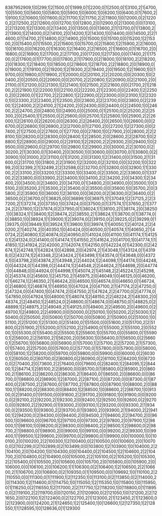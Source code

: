 8387952909,1|0|299,1|2|1500,0|1|1999,0|1|2200,0|1|2500,0|1|3100,2|1|4700,1|0|5500,1|0|5600,1|0|5800,1|0|5900,1|0|6000,1|0|6200,1|0|6400,0|1|7600,2|1|9100,1|2|10600,1|0|11600,0|2|11700,1|2|11750,2|2|11800,1|0|12000,0|2|12200,2|2|12500,2|2|12600,0|0|12700,1|0|12800,2|0|12900,0|2|13000,0|0|13100,2|2|13200,1|2|13300,0|2|13400,2|0|13500,0|0|13600,2|1|13700,0|1|13800,2|2|13900,1|2|14000,0|2|14100,2|0|14200,1|2|14300,1|0|14400,0|0|14500,2|2|14600,0|1|14700,2|1|14800,0|2|14900,2|0|15000,1|0|15100,0|0|15200,1|2|15300,2|0|15400,0|1|15500,2|2|15600,1|0|15700,0|2|15800,1|2|15900,2|2|16000,1|0|16100,0|0|16200,0|1|16300,1|2|16400,2|2|16500,2|1|16600,0|1|16700,2|0|16800,0|2|16900,1|2|17000,2|2|17100,2|0|17200,1|2|17300,0|0|17400,2|1|17500,0|2|17600,0|1|17700,0|0|17800,2|1|17900,0|2|18000,1|0|18100,2|2|18200,2|0|18300,1|2|18400,1|0|18500,0|2|18600,1|2|18700,2|2|18800,2|0|18900,0|0|19000,2|1|19100,0|2|19200,1|2|19300,2|2|19400,2|0|19500,1|2|19600,1|0|19700,0|0|19800,0|1|19900,2|1|20000,0|2|20100,2|2|20200,0|0|20300,1|0|20400,2|0|20500,0|2|20600,0|0|20700,2|2|20800,1|2|20900,0|2|21000,2|0|21100,0|1|21200,0|2|21300,1|2|21400,1|0|21500,2|2|21600,0|0|21700,2|1|21800,2|2|21900,1|2|22000,1|0|22100,0|2|22200,2|1|22300,0|0|22400,1|2|22500,2|0|22600,0|1|22700,2|2|22800,1|2|22900,0|2|23000,0|0|23100,1|2|23200,1|0|23300,2|2|23400,2|1|23500,2|0|23600,2|2|23700,0|0|23800,0|2|23900,1|2|24000,2|2|24100,2|1|24200,2|0|24300,0|0|24400,0|2|24500,1|0|24600,2|2|24700,2|0|24800,1|0|24900,0|0|25000,0|1|25100,0|2|25200,2|2|25300,2|0|25400,1|1|25500,0|2|25600,0|0|25700,1|2|25800,1|0|25900,2|2|26000,1|2|26100,0|2|26200,0|0|26300,2|2|26400,2|0|26500,1|0|26600,0|0|26700,0|2|26800,1|0|26900,2|2|27000,0|1|27100,2|0|27200,1|2|27300,0|0|27400,2|1|27500,0|2|27600,0|1|27700,0|0|27800,1|0|27900,2|0|28000,2|2|28100,1|0|28200,0|2|28300,0|0|28400,1|2|28500,2|0|28600,2|2|28700,1|0|28800,1|2|28900,0|0|29000,0|2|29100,1|2|29200,2|2|29300,2|0|29400,1|0|29500,0|0|29600,0|2|29700,1|0|29800,1|2|29900,2|0|30000,2|2|30100,0|2|30200,2|1|30300,0|1|30400,2|0|30500,1|0|30600,0|0|30700,0|1|30800,0|2|30900,1|0|31000,2|2|31100,0|1|31200,2|0|31300,1|2|31400,0|0|31500,2|1|31600,0|2|31700,1|0|31800,2|2|31900,1|2|32000,0|2|32100,0|0|32200,1|0|32299,2|0|32399,2|1|32499,2|2|32598,0|2|32700,0|1|32800,0|0|32900,1|1|33000,2|2|33100,2|0|33200,1|2|33300,1|0|33400,0|2|33500,2|2|33600,0|1|33700,2|2|33800,0|0|33900,2|2|34000,1|0|34100,2|2|34200,2|0|34300,1|2|34400,2|0|34500,0|2|34600,2|0|34700,0|1|34800,2|0|34900,0|0|35000,1|0|35100,2|0|35200,2|1|35300,2|2|35400,0|2|35500,0|0|35600,1|0|35700,2|0|35800,2|2|35900,1|0|36000,1|2|36100,0|0|36200,0|2|36300,0|2|36400,0|2|36500,0|2|36700,0|1|36825,0|0|36899,1|0|36975,1|1|37049,1|2|37125,2|2|37200,2|1|37274,2|0|37350,1|0|37424,0|0|37500,0|1|37574,1|1|37650,2|1|37724,2|2|37800,1|2|37874,0|2|37950,0|1|38024,1|1|38100,2|1|38174,2|0|38250,1|0|38324,1|1|38400,1|2|38474,2|2|38550,2|1|38624,1|1|38700,0|1|38774,0|0|38850,1|0|38924,1|1|39000,1|2|39074,0|2|39150,0|2|39225,0|2|39299,0|1|39375,0|0|39449,1|0|39524,1|1|39600,1|0|39974,1|1|40050,1|2|40124,2|2|40200,2|1|40274,2|0|40350,1|0|40424,0|0|40500,0|1|40574,1|1|40650,2|1|40724,2|2|40800,1|2|40874,0|2|40950,0|1|41024,0|0|41100,1|0|41174,1|1|41250,1|2|41324,0|2|41400,0|1|41474,1|1|41550,2|1|41624,2|0|41700,1|0|41774,1|1|41850,1|2|41924,2|2|42000,2|1|42074,1|1|42150,0|1|42224,0|1|42300,0|2|42674,1|2|42748,1|1|42824,1|0|42898,2|0|42974,2|1|43048,1|1|43124,0|1|43198,0|2|43274,1|2|43348,2|2|43424,2|1|43498,1|1|43574,0|1|43648,0|0|43724,1|0|43798,2|0|43874,2|1|43948,2|2|44024,1|2|44098,1|1|44174,1|0|44248,0|0|44324,0|1|44398,0|2|44474,1|2|44548,2|2|44624,2|1|44698,2|0|44774,1|0|44848,0|0|44924,0|1|44998,1|1|45074,2|1|45148,2|2|45224,1|2|45298,0|2|45374,0|2|45600,1|2|45750,2|1|45975,2|0|46049,1|0|46125,0|0|46200,0|1|46274,1|2|46350,2|1|46424,2|0|46500,1|0|46574,0|0|46650,0|1|46724,0|2|46800,1|2|46874,1|1|46950,1|0|47024,2|0|47100,2|1|47174,2|2|47250,0|2|47324,0|0|47400,1|0|47474,2|0|47550,2|1|47624,2|2|47700,0|2|47774,0|1|47850,0|0|47924,1|0|48000,1|1|48074,1|2|48150,2|2|48224,2|1|48300,2|0|48374,2|2|48450,1|2|48524,0|2|48600,0|1|48674,0|0|48750,0|1|48825,0|2|48899,1|2|48975,2|2|49049,2|1|49125,0|1|49400,2|2|49500,2|0|49600,0|2|49700,1|2|49800,2|2|49900,0|0|50000,0|2|50100,1|0|50200,2|2|50300,1|2|50400,0|2|50500,2|0|50600,1|2|50700,0|0|50800,2|1|50900,0|2|51000,1|0|51100,2|2|51200,1|2|51300,0|2|51400,0|1|51500,0|0|51600,2|0|51700,2|2|51800,0|2|51900,2|1|52000,0|1|52100,2|2|54900,0|1|55000,2|1|55100,2|0|55200,1|0|55300,0|1|55400,0|2|55500,1|2|55600,1|0|55700,0|0|55800,0|1|55900,1|2|56000,2|2|56100,2|1|56200,2|0|56300,1|0|56400,0|1|56500,0|2|56600,1|2|56700,1|0|56800,0|0|56900,0|1|57000,1|2|57100,2|2|57200,2|1|57300,0|1|57400,2|2|57500,0|0|57600,0|2|57700,0|1|57800,0|0|57900,0|0|58000,0|0|58100,1|2|58200,0|0|59700,0|0|59800,0|0|59900,0|0|60000,0|2|60300,1|2|60500,0|2|60700,0|2|60800,0|2|60900,0|2|61100,1|2|64200,1|0|67200,0|2|70400,2|0|73600,2|2|76400,0|0|79600,0|2|82400,1|2|84095,1|2|84400,1|2|84714,1|2|85100,2|2|85600,0|0|85700,0|1|85800,0|2|85900,2|0|86000,2|1|86100,2|2|86200,0|2|86300,2|1|86400,0|1|86500,2|0|86600,0|0|86700,0|1|86800,0|2|86900,1|2|87000,2|2|87100,2|0|87200,0|0|87300,0|1|87400,0|2|87500,2|2|87600,0|1|87700,2|1|87800,0|0|87900,1|0|88000,2|0|88100,1|1|88200,0|2|88300,0|0|88400,1|2|88500,1|0|88600,2|2|88700,1|0|91300,0|2|91400,0|1|91500,0|0|91600,2|2|91700,2|0|91800,1|0|91900,0|0|92000,0|2|92100,2|2|92200,2|1|92300,2|0|92400,1|2|92500,1|0|92600,0|2|92700,0|0|92800,2|2|92900,0|1|93000,2|0|93100,1|2|93200,0|0|93300,2|1|93400,0|2|93500,1|0|93600,2|2|93700,0|1|93800,2|0|93900,2|1|94000,2|2|94100,1|2|94200,0|2|94300,0|0|94400,2|0|94500,2|1|94600,2|2|94700,2|0|96500,1|0|96600,0|0|96700,1|2|97100,0|0|97300,2|2|97800,2|0|97900,1|2|98000,1|1|98100,1|0|98200,0|2|98300,0|0|98400,2|2|98500,1|2|98600,0|2|98700,2|1|98800,0|1|98900,2|0|99000,1|0|99100,0|0|99200,2|2|99300,1|0|99400,1|1|99500,1|2|99600,2|0|99700,0|2|99800,0|1|99900,0|0|100000,1|0|100100,2|0|100200,2|2|100300,1|2|100400,0|2|100500,0|0|100600,2|0|100700,0|2|102299,0|2|102899,0|2|103499,0|0|103800,1|2|103900,1|0|104000,2|2|104100,2|0|104200,1|0|104300,0|0|104400,0|2|104500,1|2|104600,2|2|104700,2|0|104800,0|2|104900,0|0|105000,2|2|105100,0|2|105200,1|0|105300,2|2|105400,0|1|105500,2|0|105600,0|0|105700,2|0|105800,0|0|105900,2|0|106000,0|0|106100,2|0|106200,1|1|106300,0|2|106400,1|2|106500,2|2|106600,2|1|106700,2|0|106800,0|2|109350,0|1|109500,0|0|109692,1|0|110100,2|2|110550,0|0|111300,0|1|111900,1|2|112350,1|0|113100,0|2|113850,0|2|114000,2|0|114300,1|2|114600,0|1|114750,1|0|115050,1|2|115350,1|0|115800,1|0|115950,0|1|116250,0|2|116550,1|2|117000,2|2|117750,1|2|118200,1|0|118800,0|1|118950,0|2|119100,2|2|119700,0|0|120150,2|1|120900,0|2|121050,1|0|121200,2|2|121650,2|0|122100,1|2|122400,0|2|122700,2|1|123000,2|1|123450,2|1|123600,0|2|123900,0|0|124200,2|1|124650,1|2|125400,1|0|126600,1|2|127350,1|2|128550,1|1|128595,1|0|128636,0|1|129300
